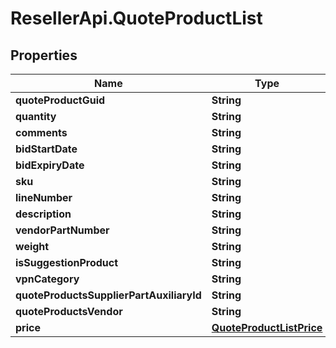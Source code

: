 # ResellerApi.QuoteProductList

## Properties

Name | Type | Description | Notes
------------ | ------------- | ------------- | -------------
**quoteProductGuid** | **String** |  | [optional] 
**quantity** | **String** |  | [optional] 
**comments** | **String** |  | [optional] 
**bidStartDate** | **String** |  | [optional] 
**bidExpiryDate** | **String** |  | [optional] 
**sku** | **String** |  | [optional] 
**lineNumber** | **String** |  | [optional] 
**description** | **String** |  | [optional] 
**vendorPartNumber** | **String** |  | [optional] 
**weight** | **String** |  | [optional] 
**isSuggestionProduct** | **String** |  | [optional] 
**vpnCategory** | **String** |  | [optional] 
**quoteProductsSupplierPartAuxiliaryId** | **String** |  | [optional] 
**quoteProductsVendor** | **String** |  | [optional] 
**price** | [**QuoteProductListPrice**](QuoteProductListPrice.md) |  | [optional] 



